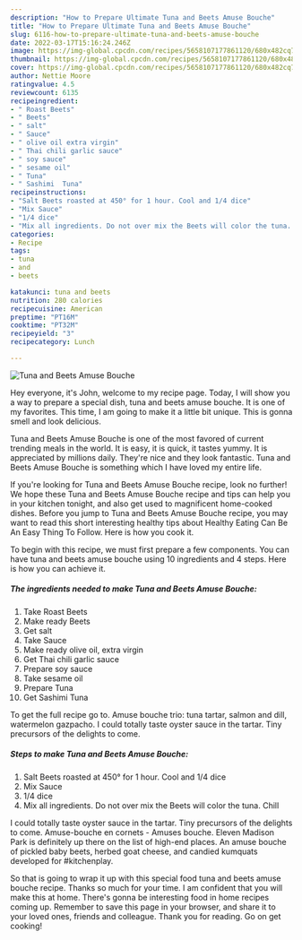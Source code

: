 ```yaml
---
description: "How to Prepare Ultimate Tuna and Beets Amuse Bouche"
title: "How to Prepare Ultimate Tuna and Beets Amuse Bouche"
slug: 6116-how-to-prepare-ultimate-tuna-and-beets-amuse-bouche
date: 2022-03-17T15:16:24.246Z
image: https://img-global.cpcdn.com/recipes/5658107177861120/680x482cq70/tuna-and-beets-amuse-bouche-recipe-main-photo.jpg
thumbnail: https://img-global.cpcdn.com/recipes/5658107177861120/680x482cq70/tuna-and-beets-amuse-bouche-recipe-main-photo.jpg
cover: https://img-global.cpcdn.com/recipes/5658107177861120/680x482cq70/tuna-and-beets-amuse-bouche-recipe-main-photo.jpg
author: Nettie Moore
ratingvalue: 4.5
reviewcount: 6135
recipeingredient:
- " Roast Beets"
- " Beets"
- " salt"
- " Sauce"
- " olive oil extra virgin"
- " Thai chili garlic sauce"
- " soy sauce"
- " sesame oil"
- " Tuna"
- " Sashimi  Tuna"
recipeinstructions:
- "Salt Beets roasted at 450° for 1 hour. Cool and 1/4 dice"
- "Mix Sauce"
- "1/4 dice"
- "Mix all ingredients. Do not over mix the Beets will color the tuna. Chill"
categories:
- Recipe
tags:
- tuna
- and
- beets

katakunci: tuna and beets 
nutrition: 280 calories
recipecuisine: American
preptime: "PT16M"
cooktime: "PT32M"
recipeyield: "3"
recipecategory: Lunch

---
```



![Tuna and Beets Amuse Bouche](https://img-global.cpcdn.com/recipes/5658107177861120/680x482cq70/tuna-and-beets-amuse-bouche-recipe-main-photo.jpg)

Hey everyone, it's John, welcome to my recipe page. Today, I will show you a way to prepare a special dish, tuna and beets amuse bouche. It is one of my favorites. This time, I am going to make it a little bit unique. This is gonna smell and look delicious.

Tuna and Beets Amuse Bouche is one of the most favored of current trending meals in the world. It is easy, it is quick, it tastes yummy. It is appreciated by millions daily. They're nice and they look fantastic. Tuna and Beets Amuse Bouche is something which I have loved my entire life.

If you&#39;re looking for Tuna and Beets Amuse Bouche recipe, look no further! We hope these Tuna and Beets Amuse Bouche recipe and tips can help you in your kitchen tonight, and also get used to magnificent home-cooked dishes. Before you jump to Tuna and Beets Amuse Bouche recipe, you may want to read this short interesting healthy tips about Healthy Eating Can Be An Easy Thing To Follow. Here is how you cook it.


To begin with this recipe, we must first prepare a few components. You can have tuna and beets amuse bouche using 10 ingredients and 4 steps. Here is how you can achieve it.

<!--inarticleads1-->

##### The ingredients needed to make Tuna and Beets Amuse Bouche:

1. Take  Roast Beets
1. Make ready  Beets
1. Get  salt
1. Take  Sauce
1. Make ready  olive oil, extra virgin
1. Get  Thai chili garlic sauce
1. Prepare  soy sauce
1. Take  sesame oil
1. Prepare  Tuna
1. Get  Sashimi  Tuna


To get the full recipe go to. Amuse bouche trio: tuna tartar, salmon and dill, watermelon gazpacho. I could totally taste oyster sauce in the tartar. Tiny precursors of the delights to come. 

<!--inarticleads2-->

##### Steps to make Tuna and Beets Amuse Bouche:

1. Salt Beets roasted at 450° for 1 hour. Cool and 1/4 dice
1. Mix Sauce
1. 1/4 dice
1. Mix all ingredients. Do not over mix the Beets will color the tuna. Chill


I could totally taste oyster sauce in the tartar. Tiny precursors of the delights to come. Amuse-bouche en cornets - Amuses bouche. Eleven Madison Park is definitely up there on the list of high-end places. An amuse bouche of pickled baby beets, herbed goat cheese, and candied kumquats developed for #kitchenplay. 

So that is going to wrap it up with this special food tuna and beets amuse bouche recipe. Thanks so much for your time. I am confident that you will make this at home. There's gonna be interesting food in home recipes coming up. Remember to save this page in your browser, and share it to your loved ones, friends and colleague. Thank you for reading. Go on get cooking!
